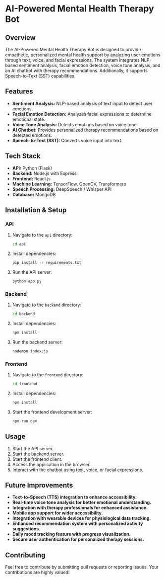 # AI-Powered Mental Health Therapy Bot

## Overview
The AI-Powered Mental Health Therapy Bot is designed to provide empathetic, personalized mental health support by analyzing user emotions through text, voice, and facial expressions. The system integrates NLP-based sentiment analysis, facial emotion detection, voice tone analysis, and an AI chatbot with therapy recommendations. Additionally, it supports Speech-to-Text (SST) capabilities.

## Features
- **Sentiment Analysis:** NLP-based analysis of text input to detect user emotions.
- **Facial Emotion Detection:** Analyzes facial expressions to determine emotional state.
- **Voice Tone Analysis:** Detects emotions based on voice tone.
- **AI Chatbot:** Provides personalized therapy recommendations based on detected emotions.
- **Speech-to-Text (SST):** Converts voice input into text.

## Tech Stack
- **API:** Python (Flask)
- **Backend:** Node.js with Express
- **Frontend:** React.js
- **Machine Learning:** TensorFlow, OpenCV, Transformers
- **Speech Processing:** DeepSpeech / Whisper API
- **Database:** MongoDB

## Installation & Setup

### API
1. Navigate to the `api` directory:
   ```sh
   cd api
   ```
2. Install dependencies:
   ```sh
   pip install -r requirements.txt
   ```
3. Run the API server:
   ```sh
   python app.py
   ```

### Backend
1. Navigate to the `backend` directory:
   ```sh
   cd backend
   ```
2. Install dependencies:
   ```sh
   npm install
   ```
3. Run the backend server:
   ```sh
   nodemon index.js
   ```

### Frontend
1. Navigate to the `frontend` directory:
   ```sh
   cd frontend
   ```
2. Install dependencies:
   ```sh
   npm install
   ```
3. Start the frontend development server:
   ```sh
   npm run dev
   ```

## Usage
1. Start the API server.
2. Start the backend server.
3. Start the frontend client.
4. Access the application in the browser.
5. Interact with the chatbot using text, voice, or facial expressions.

## Future Improvements
- **Text-to-Speech (TTS) integration to enhance accessibility.**
- **Real-time voice tone analysis for better emotional understanding.**
- **Integration with therapy professionals for enhanced assistance.**
- **Mobile app support for wider accessibility.**
- **Integration with wearable devices for physiological data tracking.**
- **Enhanced recommendation system with personalized activity suggestions.**
- **Daily mood tracking feature with progress visualization.**
- **Secure user authentication for personalized therapy sessions.**

## Contributing
Feel free to contribute by submitting pull requests or reporting issues. Your contributions are highly valued!

